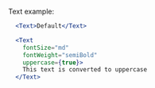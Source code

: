 Text example:
```jsx
  <Text>Default</Text>
```
```jsx
  <Text
    fontSize="md"
    fontWeight="semiBold"
    uppercase={true}>
    This text is converted to uppercase
  </Text>
```
